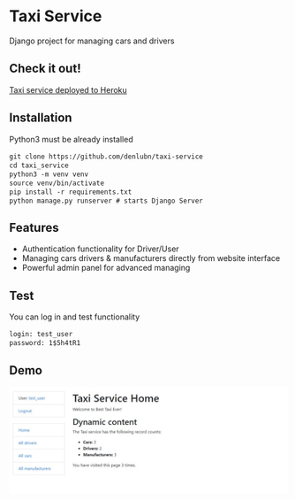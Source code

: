 # Taxi Service

Django project for managing cars and drivers

## Check it out!

[Taxi service deployed to Heroku](https://akkerman-taxi-service.herokuapp.com/)

## Installation

Python3 must be already installed

```shell
git clone https://github.com/denlubn/taxi-service
cd taxi_service
python3 -m venv venv
source venv/bin/activate
pip install -r requirements.txt
python manage.py runserver # starts Django Server
```

## Features

* Authentication functionality for Driver/User
* Managing cars drivers & manufacturers directly from website interface
* Powerful admin panel for advanced managing

## Test

You can log in and test functionality

```shell
login: test_user
password: 1$5h4tR1
```

## Demo

![Website Interface](demo.jpg)